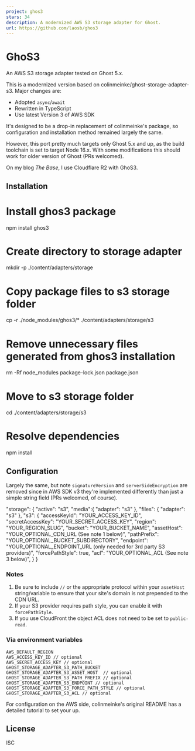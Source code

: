 ```yaml
---
project: ghos3
stars: 34
description: A modernized AWS S3 storage adapter for Ghost.
url: https://github.com/laosb/ghos3
---
```


GhoS3
=====

An AWS S3 storage adapter tested on Ghost 5.x.

This is a modernized version based on colinmeinke/ghost-storage-adapter-s3. Major changes are:

-   Adopted `async`/`await`
-   Rewritten in TypeScript
-   Use latest Version 3 of AWS SDK

It's designed to be a drop-in replacement of colinmeinke's package, so configuration and installation method remained largely the same.

However, this port pretty much targets only Ghost 5.x and up, as the build toolchain is set to target Node 16.x. With some modifications this should work for older version of Ghost (PRs welcomed).

On my blog _The Base_, I use Cloudflare R2 with GhoS3.

Installation
------------

# Install ghos3 package
npm install ghos3

# Create directory to storage adapter
mkdir -p ./content/adapters/storage

# Copy package files to s3 storage folder
cp -r ./node\_modules/ghos3/\* ./content/adapters/storage/s3

# Remove unnecessary files generated from ghos3 installation
rm -Rf node\_modules package-lock.json package.json

# Move to s3 storage folder
cd ./content/adapters/storage/s3

# Resolve dependencies
npm install

Configuration
-------------

Largely the same, but note `signatureVersion` and `serverSideEncryption` are removed since in AWS SDK v3 they're implemented differently than just a simple string field (PRs welcomed, of course).

"storage": {
  "active": "s3",
  "media":{
     "adapter": "s3"
  },
  "files": {
    "adapter": "s3"
  },
  "s3": {
    "accessKeyId": "YOUR\_ACCESS\_KEY\_ID",
    "secretAccessKey": "YOUR\_SECRET\_ACCESS\_KEY",
    "region": "YOUR\_REGION\_SLUG",
    "bucket": "YOUR\_BUCKET\_NAME",
    "assetHost": "YOUR\_OPTIONAL\_CDN\_URL (See note 1 below)",
    "pathPrefix": "YOUR\_OPTIONAL\_BUCKET\_SUBDIRECTORY",
    "endpoint": "YOUR\_OPTIONAL\_ENDPOINT\_URL (only needed for 3rd party S3 providers)",
    "forcePathStyle": true,
    "acl": "YOUR\_OPTIONAL\_ACL (See note 3 below)",
  }
}

### Notes

1.  Be sure to include `//` or the appropriate protocol within your `assetHost` string/variable to ensure that your site's domain is not prepended to the CDN URL.
2.  If your S3 provider requires path style, you can enable it with `forcePathStyle`.
3.  If you use CloudFront the object ACL does not need to be set to `public-read`.

### Via environment variables

```
AWS_DEFAULT_REGION
AWS_ACCESS_KEY_ID // optional
AWS_SECRET_ACCESS_KEY // optional
GHOST_STORAGE_ADAPTER_S3_PATH_BUCKET
GHOST_STORAGE_ADAPTER_S3_ASSET_HOST  // optional
GHOST_STORAGE_ADAPTER_S3_PATH_PREFIX // optional
GHOST_STORAGE_ADAPTER_S3_ENDPOINT // optional
GHOST_STORAGE_ADAPTER_S3_FORCE_PATH_STYLE // optional
GHOST_STORAGE_ADAPTER_S3_ACL // optional
```

For configuration on the AWS side, colinmeinke's original README has a detailed tutorial to set your up.

License
-------

ISC
